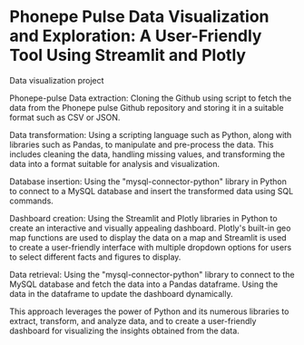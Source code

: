 # Phonepe Pulse Data Visualization and Exploration: A User-Friendly Tool Using Streamlit and Plotly
Data visualization project

Phonepe-pulse Data extraction: Cloning the Github using script to fetch the data from the Phonepe pulse Github repository and storing it in a suitable format such as CSV or JSON.

Data transformation: Using a scripting language such as Python, along with libraries such as Pandas, to manipulate and pre-process the data. This includes cleaning the data, handling missing values, and transforming the data into a format suitable for analysis and visualization.

Database insertion: Using the "mysql-connector-python" library in Python to connect to a MySQL database and insert the transformed data using SQL commands.

Dashboard creation: Using the Streamlit and Plotly libraries in Python to create an interactive and visually appealing dashboard. Plotly's built-in geo map functions are used to display the data on a map and Streamlit is used to create a user-friendly interface with multiple dropdown options for users to select different facts and figures to display.

Data retrieval: Using the "mysql-connector-python" library to connect to the MySQL database and fetch the data into a Pandas dataframe. Using the data in the dataframe to update the dashboard dynamically.

This approach leverages the power of Python and its numerous libraries to extract, transform, and analyze data, and to create a user-friendly dashboard for visualizing the insights obtained from the data.
